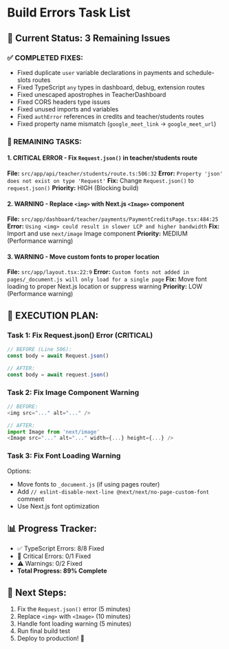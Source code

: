 # Build Errors Task List

## 🎯 Current Status: 3 Remaining Issues

### ✅ COMPLETED FIXES:
- Fixed duplicate `user` variable declarations in payments and schedule-slots routes
- Fixed TypeScript `any` types in dashboard, debug, extension routes
- Fixed unescaped apostrophes in TeacherDashboard
- Fixed CORS headers type issues
- Fixed unused imports and variables
- Fixed `authError` references in credits and teacher/students routes
- Fixed property name mismatch (`google_meet_link` → `google_meet_url`)

### 🔧 REMAINING TASKS:

#### 1. **CRITICAL ERROR** - Fix `Request.json()` in teacher/students route
**File:** `src/app/api/teacher/students/route.ts:506:32`
**Error:** `Property 'json' does not exist on type 'Request'`
**Fix:** Change `Request.json()` to `request.json()`
**Priority:** HIGH (Blocking build)

#### 2. **WARNING** - Replace `<img>` with Next.js `<Image>` component
**File:** `src/app/dashboard/teacher/payments/PaymentCreditsPage.tsx:484:25`
**Error:** `Using <img> could result in slower LCP and higher bandwidth`
**Fix:** Import and use `next/image` Image component
**Priority:** MEDIUM (Performance warning)

#### 3. **WARNING** - Move custom fonts to proper location
**File:** `src/app/layout.tsx:22:9`
**Error:** `Custom fonts not added in pages/_document.js will only load for a single page`
**Fix:** Move font loading to proper Next.js location or suppress warning
**Priority:** LOW (Performance warning)

## 🚀 EXECUTION PLAN:

### Task 1: Fix Request.json() Error (CRITICAL)
```typescript
// BEFORE (Line 506):
const body = await Request.json()

// AFTER:
const body = await request.json()
```

### Task 2: Fix Image Component Warning
```typescript
// BEFORE:
<img src="..." alt="..." />

// AFTER:
import Image from 'next/image'
<Image src="..." alt="..." width={...} height={...} />
```

### Task 3: Fix Font Loading Warning
Options:
- Move fonts to `_document.js` (if using pages router)
- Add `// eslint-disable-next-line @next/next/no-page-custom-font` comment
- Use Next.js font optimization

## 📊 Progress Tracker:
- ✅ TypeScript Errors: 8/8 Fixed
- 🔧 Critical Errors: 0/1 Fixed  
- ⚠️ Warnings: 0/2 Fixed
- **Total Progress: 89% Complete**

## 🎯 Next Steps:
1. Fix the `Request.json()` error (5 minutes)
2. Replace `<img>` with `<Image>` (10 minutes)  
3. Handle font loading warning (5 minutes)
4. Run final build test
5. Deploy to production! 🚀